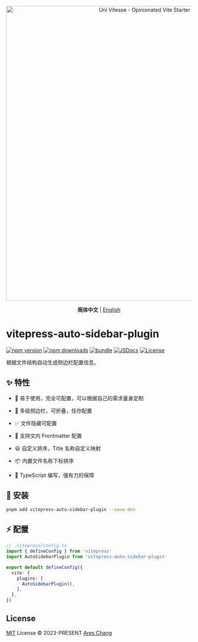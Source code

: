 <p align='center'>
  <img src='https://github.com/Ares-Chang/vitepress-auto-sidebar-plugin/assets/36911513/1113f4d7-d674-4f41-aefa-1970afc26a8e' alt='Uni Vitesse - Opinionated Vite Starter Template' width='800'/>
</p>

<p align='center'>
  <b>简体中文</b> | <a href="https://github.com/Ares-Chang/vitepress-auto-sidebar-plugin/blob/master/README.md">English</a>
</p>

# vitepress-auto-sidebar-plugin

[![npm version][npm-version-src]][npm-version-href]
[![npm downloads][npm-downloads-src]][npm-downloads-href]
[![bundle][bundle-src]][bundle-href]
[![JSDocs][jsdocs-src]][jsdocs-href]
[![License][license-src]][license-href]

根据文件结构自动生成侧边栏配置信息。

## ✨ 特性

- 🎨 易于使用，完全可配置，可以根据自己的需求量身定制

- 📑 多级侧边栏，可折叠，任你配置

- ✅ 文件隐藏可配置

- 🤖 支持文内 Frontmatter 配置

- 😃 自定义排序，Title 名称自定义映射

- 📦 内置文件名称下标排序

- 🦾 TypeScript 编写，强有力的保障

## 🚀 安装

```bash
pnpm add vitepress-auto-sidebar-plugin --save-dev
```

## ⚡️ 配置

```ts
// .vitepress/config.ts
import { defineConfig } from 'vitepress'
import AutoSidebarPlugin from 'vitepress-auto-sidebar-plugin'

export default defineConfig({
  vite: {
    plugins: [
      AutoSidebarPlugin(),
    ],
  },
})
```

## License

[MIT](./LICENSE) License © 2023-PRESENT [Ares Chang](https://github.com/Ares-Chang)

<!-- Badges -->

[npm-version-src]: https://img.shields.io/npm/v/vitepress-auto-sidebar-plugin?style=flat&colorA=080f12&colorB=1fa669
[npm-version-href]: https://npmjs.com/package/vitepress-auto-sidebar-plugin
[npm-downloads-src]: https://img.shields.io/npm/dm/vitepress-auto-sidebar-plugin?style=flat&colorA=080f12&colorB=1fa669
[npm-downloads-href]: https://npmjs.com/package/vitepress-auto-sidebar-plugin
[bundle-src]: https://img.shields.io/bundlephobia/minzip/vitepress-auto-sidebar-plugin?style=flat&colorA=080f12&colorB=1fa669&label=minzip
[bundle-href]: https://bundlephobia.com/result?p=vitepress-auto-sidebar-plugin
[license-src]: https://img.shields.io/github/license/Ares-Chang/vitepress-auto-sidebar-plugin.svg?style=flat&colorA=080f12&colorB=1fa669
[license-href]: https://github.com/Ares-Chang/vitepress-auto-sidebar-plugin/blob/master/LICENSE
[jsdocs-src]: https://img.shields.io/badge/jsdocs-reference-080f12?style=flat&colorA=080f12&colorB=1fa669
[jsdocs-href]: https://www.jsdocs.io/package/vitepress-auto-sidebar-plugin
